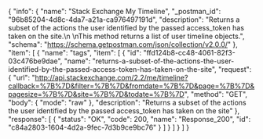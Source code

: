 {
  "info": {
    "name": "Stack Exchange My Timeline",
    "_postman_id": "96b85204-4d8c-4da7-a21a-ca976497191d",
    "description": "Returns a subset of the actions the user identified by the passed access_token has taken on the site.\n \nThis method returns a list of user timeline objects.",
    "schema": "https://schema.getpostman.com/json/collection/v2.0.0/"
  },
  "item": [
    {
      "name": "tags",
      "item": [
        {
          "id": "ffd124b8-cc48-4061-82f3-03c476be9dae",
          "name": "returns-a-subset-of-the-actions-the-user-identified-by-the-passed-access-token-has-taken-on-the-site",
          "request": {
            "url": "http://api.stackexchange.com/2.2/me/timeline?callback=%7B%7D&filter=%7B%7D&fromdate=%7B%7D&page=%7B%7D&pagesize=%7B%7D&site=%7B%7D&todate=%7B%7D",
            "method": "GET",
            "body": {
              "mode": "raw"
            },
            "description": "Returns a subset of the actions the user identified by the passed access_token has taken on the site"
          },
          "response": [
            {
              "status": "OK",
              "code": 200,
              "name": "Response_200",
              "id": "c84a2803-1604-4d2a-9fec-7d3b9ce9bc76"
            }
          ]
        }
      ]
    }
  ]
}
